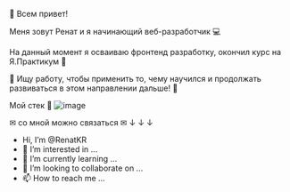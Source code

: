 👋 Всем привет! 

Меня зовут Ренат и я начинающий веб-разработчик 💻 

На данный момент я осваиваю фронтенд разработку, окончил курс на Я.Практикум 🏅

🔎 Ищу работу, чтобы применить то, чему научился и продолжать развиваться в этом направлении дальше! 🔎

Мой стек 🔧
![image](https://user-images.githubusercontent.com/89849696/174467505-6a3e4a10-290c-45af-9ac0-e7fd0990a3c1.png)




✉ со мной можно связаться ✉
           ↓ ↓ ↓
           
           

















-  Hi, I’m @RenatKR
- 👀 I’m interested in ...
- 🌱 I’m currently learning ...
- 💞️ I’m looking to collaborate on ...
- 📫 How to reach me ...

<!---
RenatKR/RenatKR is a ✨ special ✨ repository because its `README.md` (this file) appears on your GitHub profile.
You can click the Preview link to take a look at your changes.
--->
